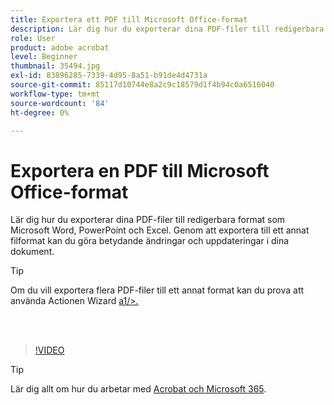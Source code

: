 ```yaml
---
title: Exportera ett PDF till Microsoft Office-format
description: Lär dig hur du exporterar dina PDF-filer till redigerbara format som Microsoft Word, Excel eller PowerPoint
role: User
product: adobe acrobat
level: Beginner
thumbnail: 35494.jpg
exl-id: 83896285-7339-4d95-8a51-b91de4d4731a
source-git-commit: 85117d10744e8a2c9c18579d1f4b94c0a6516040
workflow-type: tm+mt
source-wordcount: '84'
ht-degree: 0%

---
```


# Exportera en PDF till Microsoft Office-format

Lär dig hur du exporterar dina PDF-filer till redigerbara format som Microsoft Word, PowerPoint och Excel. Genom att exportera till ett annat filformat kan du göra betydande ändringar och uppdateringar i dina dokument.

>[!TIP]
>
>Om du vill exportera flera PDF-filer till ett annat format kan du prova att använda Actionen Wizard [a1/>.](../advanced-tasks/action.md)

<br> 

>[!VIDEO](https://video.tv.adobe.com/v/35494?hidetitle=true)

>[!TIP]
>
>Lär dig allt om hur du arbetar med [Acrobat och Microsoft 365](../integrate/integrate-overview.md).

